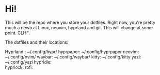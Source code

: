 # Hi! 

This will be the repo where you store your dotfiles. Right now, you're pretty much a newb at Linux, neovim, hyprland and git. This will change at some point. GLHF.

The dotfiles and their locations:

Hyprland :  ~/.config/hypr/
hyprpaper:  ~/.config/hyprpaper
neovim:     ~/.config/nvim/
waybar:     ~/.config/waybar/
kitty:      ~/.config/kitty
yazi:       ~/.config/yazi
hypridle:   
hyprlock:
rofi:

